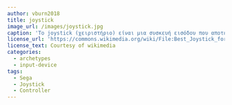 ```yaml
---
author: vburn2018
title: joystick
image_url: /images/joystick.jpg
caption: 'Το joystick (χειριστήριο) είναι μια συσκευή εισόδου που αποτελείται από έναν μοχλό που περιστρέφεται σε μια βάση. Ο μοχλός ή η βάση μπορεί να ενσωματώνουν και ένα ή και περισσότερα κουμπιά ειδικών λειτουργιών. Πρωτοεμφανίστηκε το 1926 ως χειριστήριο ελέγχου αεροσκαφών και στη συνέχεια μηχανημάτων και οχημάτων όπως γερανοί, φορτηγά, υποβρύχια κλπ. Ως συσκευή εισόδου σε υπολογιστή εμφανίστηκε το 1967 και χρησιμοποιήθηκε κυρίως σε εφαρμογές βιντεοπαιχνιδιών.'
license_url: 'https://commons.wikimedia.org/wiki/File:Best_Joystick_for_PC_Gaming.jpg'
license_text: Courtesy of wikimedia
categories:
  - archetypes
  - input-device
tags:
  - Sega
  - Joystick
  - Controller
---
```

